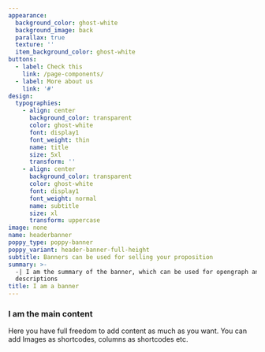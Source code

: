 ```yaml
---
appearance:
  background_color: ghost-white
  background_image: back
  parallax: true
  texture: ''
  item_background_color: ghost-white
buttons:
  - label: Check this
    link: /page-components/
  - label: More about us
    link: '#'
design:
  typographies:
    - align: center
      background_color: transparent
      color: ghost-white
      font: display1
      font_weight: thin
      name: title
      size: 5xl
      transform: ''
    - align: center
      background_color: transparent
      color: ghost-white
      font: display1
      font_weight: normal
      name: subtitle
      size: xl
      transform: uppercase
image: none
name: headerbanner
poppy_type: poppy-banner
poppy_variant: header-banner-full-height
subtitle: Banners can be used for selling your proposition
summary: >-
  -| I am the summary of the banner, which can be used for opengraph and SEO
  descriptions
title: I am a banner
---
```


### I am the main content
Here you have full freedom to add content as much as you want.
You can add  Images as shortcodes, columns as shortcodes etc.
